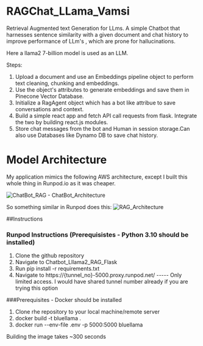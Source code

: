 # RAGChat_LLama_Vamsi
Retrieval Augmented text Generation for LLms. A simple Chatbot that harnesses sentence similarity with a given document and chat history to improve performance of 
LLm's , which are prone for hallucinations.

Here a llama2 7-billion model is used as an LLM. 

Steps:

1) Upload a document and use an Embeddings pipeline object to perform text cleaning, chunking and embeddings.
2) Use the object's attributes to generate embeddings and save them in Pinecone Vector Database.
3) Initialize a RagAgent object which has a bot like attribue to save conversations and context.
4) Build a simple react app and fetch API call requests from flask. Integrate the two by building react.js modules.
5) Store chat messages from the bot and Human in session storage.Can also use Databases like Dynamo DB to save chat history.

# Model Architecture

My application mimics the following AWS architecture, except I built this whole thing in Runpod.io as it was cheaper.




![ChatBot_RAG - ChatBot_Architecture](https://github.com/AnandVamsi1993/RAGChat_LLama_Vamsi/assets/52344613/05886363-b1ba-4698-a8da-297d53774c23)



So something similar in Runpod does this:
![RAG_Architecture](https://github.com/AnandVamsi1993/RAGChat_LLama_Vamsi/assets/52344613/7eb77d21-3d8f-44b7-a8d2-fb6ba4ae2aba)


##Instructions

### Runpod Instructions (Prerequisistes - Python 3.10 should be installed)

1) Clone the github repository
2) Navigate to Chatbot_Lllama2_RAG_Flask
3) Run pip install -r requirements.txt
4) Navigate to https://{tunnel_no}-5000.proxy.runpod.net/   ----- Only limited access. I would have shared tunnel number already if you are trying this option






###Prerequisites - Docker should be installed

1) Clone rhe repository to your local machine/remote server
2) docker build -t bluellama .
3) docker run --env-file .env -p 5000:5000 bluellama


Building the image takes ~300 seconds



